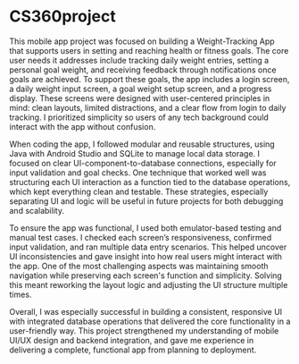 # CS360project
This mobile app project was focused on building a Weight-Tracking App that supports users in setting and reaching health or fitness goals. The core user needs it addresses include tracking daily weight entries, setting a personal goal weight, and receiving feedback through notifications once goals are achieved. To support these goals, the app includes a login screen, a daily weight input screen, a goal weight setup screen, and a progress display. These screens were designed with user-centered principles in mind: clean layouts, limited distractions, and a clear flow from login to daily tracking. I prioritized simplicity so users of any tech background could interact with the app without confusion.

When coding the app, I followed modular and reusable structures, using Java with Android Studio and SQLite to manage local data storage. I focused on clear UI-component-to-database connections, especially for input validation and goal checks. One technique that worked well was structuring each UI interaction as a function tied to the database operations, which kept everything clean and testable. These strategies, especially separating UI and logic will be useful in future projects for both debugging and scalability.

To ensure the app was functional, I used both emulator-based testing and manual test cases. I checked each screen’s responsiveness, confirmed input validation, and ran multiple data entry scenarios. This helped uncover UI inconsistencies and gave insight into how real users might interact with the app. One of the most challenging aspects was maintaining smooth navigation while preserving each screen's function and simplicity. Solving this meant reworking the layout logic and adjusting the UI structure multiple times.

Overall, I was especially successful in building a consistent, responsive UI with integrated database operations that delivered the core functionality in a user-friendly way. This project strengthened my understanding of mobile UI/UX design and backend integration, and gave me experience in delivering a complete, functional app from planning to deployment.
